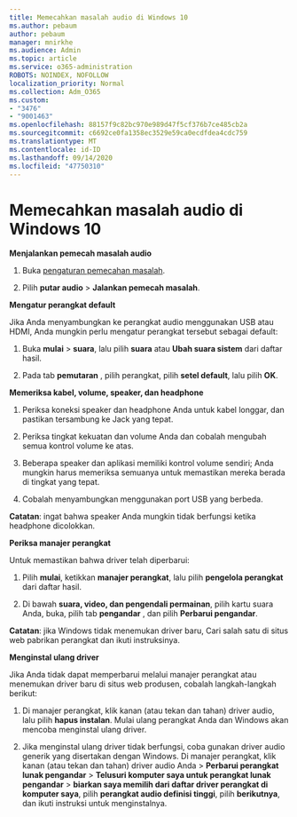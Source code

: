 ```yaml
---
title: Memecahkan masalah audio di Windows 10
ms.author: pebaum
author: pebaum
manager: mnirkhe
ms.audience: Admin
ms.topic: article
ms.service: o365-administration
ROBOTS: NOINDEX, NOFOLLOW
localization_priority: Normal
ms.collection: Adm_O365
ms.custom:
- "3476"
- "9001463"
ms.openlocfilehash: 88157f9c82bc970e989d47f5cf376b7ce485cb2a
ms.sourcegitcommit: c6692ce0fa1358ec3529e59ca0ecdfdea4cdc759
ms.translationtype: MT
ms.contentlocale: id-ID
ms.lasthandoff: 09/14/2020
ms.locfileid: "47750310"
---
```

# <a name="troubleshooting-audio-issues-in-windows-10"></a>Memecahkan masalah audio di Windows 10

**Menjalankan pemecah masalah audio**

1.  Buka [pengaturan pemecahan masalah](ms-settings:troubleshoot).

2.  Pilih **putar audio**  >  **Jalankan pemecah masalah**.

**Mengatur perangkat default**

Jika Anda menyambungkan ke perangkat audio menggunakan USB atau HDMI, Anda mungkin perlu mengatur perangkat tersebut sebagai default:

1. Buka **mulai**  >  **suara**, lalu pilih **suara** atau **Ubah suara sistem** dari daftar hasil.

2.  Pada tab **pemutaran** , pilih perangkat, pilih **setel default**, lalu pilih **OK**.

**Memeriksa kabel, volume, speaker, dan headphone**

1. Periksa koneksi speaker dan headphone Anda untuk kabel longgar, dan pastikan tersambung ke Jack yang tepat.

2. Periksa tingkat kekuatan dan volume Anda dan cobalah mengubah semua kontrol volume ke atas.

3. Beberapa speaker dan aplikasi memiliki kontrol volume sendiri; Anda mungkin harus memeriksa semuanya untuk memastikan mereka berada di tingkat yang tepat.

4. Cobalah menyambungkan menggunakan port USB yang berbeda.

**Catatan**: ingat bahwa speaker Anda mungkin tidak berfungsi ketika headphone dicolokkan.

**Periksa manajer perangkat**

Untuk memastikan bahwa driver telah diperbarui:

1. Pilih **mulai**, ketikkan **manajer perangkat**, lalu pilih **pengelola perangkat** dari daftar hasil.

2. Di bawah **suara, video, dan pengendali permainan**, pilih kartu suara Anda, buka, pilih tab **pengandar** , dan pilih **Perbarui pengandar**.

**Catatan**: jika Windows tidak menemukan driver baru, Cari salah satu di situs web pabrikan perangkat dan ikuti instruksinya.

**Menginstal ulang driver**

Jika Anda tidak dapat memperbarui melalui manajer perangkat atau menemukan driver baru di situs web produsen, cobalah langkah-langkah berikut:

1. Di manajer perangkat, klik kanan (atau tekan dan tahan) driver audio, lalu pilih **hapus instalan**. Mulai ulang perangkat Anda dan Windows akan mencoba menginstal ulang driver.

2. Jika menginstal ulang driver tidak berfungsi, coba gunakan driver audio generik yang disertakan dengan Windows. Di manajer perangkat, klik kanan (atau tekan dan tahan) driver audio Anda > **Perbarui perangkat lunak pengandar**  >  **Telusuri komputer saya untuk perangkat lunak pengandar**  >  **biarkan saya memilih dari daftar driver perangkat di komputer saya**, pilih **perangkat audio definisi tinggi**, pilih **berikutnya**, dan ikuti instruksi untuk menginstalnya.
